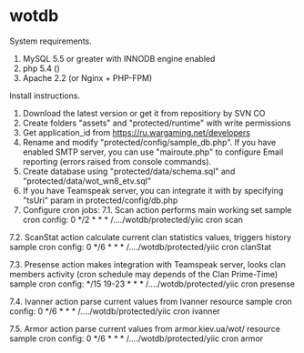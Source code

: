wotdb
=====

System requirements.
  1. MySQL 5.5 or greater with INNODB engine enabled
  2. php 5.4 ()
  3. Apache 2.2 (or Nginx + PHP-FPM)


Install instructions.

  1. Download the latest version or get it from repositiory by SVN CO
  2. Create folders "assets" and "protected/runtime" with write permissions
  3. Get application_id from https://ru.wargaming.net/developers
  4. Rename and modify "protected/config/sample_db.php". If you have enabled SMTP server, you can use "mairoute.php" to configure Email reporting (errors raised from console commands).
  5. Create database using  "protected/data/schema.sql" and "protected/data/wot_wn8_etv.sql"
  6. If you have Teamspeak server, you can integrate it with by specifying "tsUri" param in protected/config/db.php
  7. Configure cron jobs: 
  7.1. Scan action performs main working set
    sample cron config:  0 */2 * * * /..../wotdb/protected/yiic cron scan

  7.2. ScanStat action calculate current clan statistics values, triggers history
    sample cron config:  0 */6 * * * /..../wotdb/protected/yiic cron clanStat

  7.3. Presense action makes integration with Teamspeak server, looks clan members activity (cron schedule may depends of the Clan Prime-Time)
    sample cron config:  */15 19-23 * * * /..../wotdb/protected/yiic cron presense

  7.4. Ivanner action parse current values from Ivanner resource
    sample cron config:  0 */6 * * * /..../wotdb/protected/yiic cron ivanner

  7.5. Armor action parse current values from armor.kiev.ua/wot/ resource
    sample cron config:  0 */6 * * * /..../wotdb/protected/yiic cron armor
